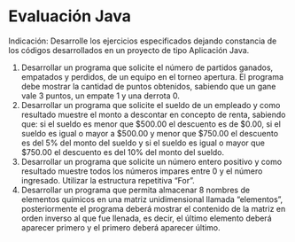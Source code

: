 # Evaluación Java
Indicación: Desarrolle los ejercicios especificados dejando constancia de los códigos
desarrollados en un proyecto de tipo Aplicación Java.
1. Desarrollar un programa que solicite el número de partidos ganados,
   empatados y perdidos, de un equipo en el torneo apertura. El programa debe
   mostrar la cantidad de puntos obtenidos, sabiendo que un gane vale 3 puntos,
   un empate 1 y una derrota 0.
2. Desarrollar un programa que solicite el sueldo de un empleado y como
   resultado muestre el monto a descontar en concepto de renta, sabiendo que:
   si el sueldo es menor que $500.00 el descuento es de $0.00, si el sueldo es
   igual o mayor a $500.00 y menor que $750.00 el descuento es del 5% del
   monto del sueldo y si el sueldo es igual o mayor que $750.00 el descuento es
   del 10% del monto del sueldo.
3. Desarrollar un programa que solicite un número entero positivo y como
   resultado muestre todos los números impares entre 0 y el número ingresado.
   Utilizar la estructura repetitiva “For”.
4. Desarrollar un programa que permita almacenar 8 nombres de elementos
   químicos en una matriz unidimensional llamada “elementos”, posteriormente
   el programa deberá mostrar el contenido de la matriz en orden inverso al que
   fue llenada, es decir, el último elemento deberá aparecer primero y el primero
   deberá aparecer último.